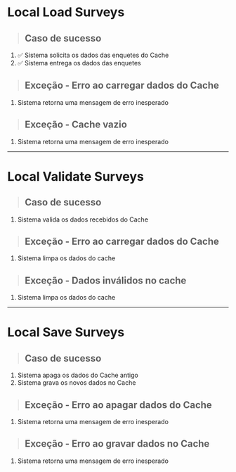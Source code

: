 # Local Load Surveys

> ## Caso de sucesso
1. ✅ Sistema solicita os dados das enquetes do Cache
2. ✅ Sistema entrega os dados das enquetes

> ## Exceção - Erro ao carregar dados do Cache
1. Sistema retorna uma mensagem de erro inesperado

> ## Exceção - Cache vazio
1. Sistema retorna uma mensagem de erro inesperado

---

# Local Validate Surveys

> ## Caso de sucesso
1. Sistema valida os dados recebidos do Cache

> ## Exceção - Erro ao carregar dados do Cache
1. Sistema limpa os dados do cache

> ## Exceção - Dados inválidos no cache
1. Sistema limpa os dados do cache

---

# Local Save Surveys

> ## Caso de sucesso
1. Sistema apaga os dados do Cache antigo
2. Sistema grava os novos dados no Cache

> ## Exceção - Erro ao apagar dados do Cache
1. Sistema retorna uma mensagem de erro inesperado

> ## Exceção - Erro ao gravar dados no Cache
1. Sistema retorna uma mensagem de erro inesperado